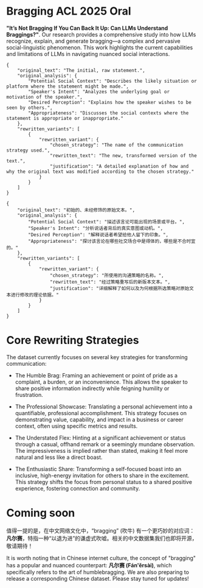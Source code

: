 # Bragging ACL 2025 Oral
**"It’s Not Bragging If You Can Back It Up:  Can LLMs Understand Braggings?"**. 
Our research provides a comprehensive study into how LLMs recognize, explain, and generate bragging—a complex and pervasive social-linguistic phenomenon. This work highlights the current capabilities and limitations of LLMs in navigating nuanced social interactions.

```
{
    "original_text": "The initial, raw statement.",
    "original_analysis": {
        "Potential Social Context": "Describes the likely situation or platform where the statement might be made.",
        "Speaker's Intent": "Analyzes the underlying goal or motivation of the speaker.",
        "Desired Perception": "Explains how the speaker wishes to be seen by others.",
        "Appropriateness": "Discusses the social contexts where the statement is appropriate or inappropriate."
    },
    "rewritten_variants": [
        {
            "rewritten_variant": {
                "chosen_strategy": "The name of the communication strategy used.",
                "rewritten_text": "The new, transformed version of the text.",
                "justification": "A detailed explanation of how and why the original text was modified according to the chosen strategy."
            }
        }
    ]
}
```

```
{
    "original_text": "初始的、未经修饰的原始文本。",
    "original_analysis": {
        "Potential Social Context": "描述该言论可能出现的场景或平台。",
        "Speaker's Intent": "分析说话者背后的真实意图或动机。",
        "Desired Perception": "解释说话者希望给他人留下的印象。",
        "Appropriateness": "探讨该言论在哪些社交场合中是得体的，哪些是不合时宜的。"
    },
    "rewritten_variants": [
        {
            "rewritten_variant": {
                "chosen_strategy": "所使用的沟通策略的名称。",
                "rewritten_text": "经过策略重写后的新版本文本。",
                "justification": "详细解释了如何以及为何根据所选策略对原始文本进行修改的理论依据。"
            }
        }
    ]
}
```


# Core Rewriting Strategies
The dataset currently focuses on several key strategies for transforming communication:

- The Humble Brag: Framing an achievement or point of pride as a complaint, a burden, or an inconvenience. This allows the speaker to share positive information indirectly while feigning humility or frustration.

- The Professional Showcase: Translating a personal achievement into a quantifiable, professional accomplishment. This strategy focuses on demonstrating value, capability, and impact in a business or career context, often using specific metrics and results.

- The Understated Flex: Hinting at a significant achievement or status through a casual, offhand remark or a seemingly mundane observation. The impressiveness is implied rather than stated, making it feel more natural and less like a direct boast.

- The Enthusiastic Share: Transforming a self-focused boast into an inclusive, high-energy invitation for others to share in the excitement. This strategy shifts the focus from personal status to a shared positive experience, fostering connection and community.


# Coming soon

值得一提的是，在中文网络文化中，“bragging” (吹牛) 有一个更巧妙的对应词：**凡尔赛**，特指一种“以退为进”的谦虚式吹嘘。相关的中文数据集我们也即将开源，敬请期待！

It is worth noting that in Chinese internet culture, the concept of "bragging" has a popular and nuanced counterpart: **凡尔赛 (Fán'ěrsài)**, which specifically refers to the art of humblebragging. We are also preparing to release a corresponding Chinese dataset. Please stay tuned for updates!

